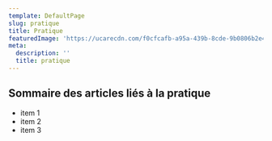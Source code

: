 ```yaml
---
template: DefaultPage
slug: pratique
title: Pratique
featuredImage: 'https://ucarecdn.com/f0cfcafb-a95a-439b-8cde-9b0806b2e4a4/'
meta:
  description: ''
  title: pratique
---
```

## Sommaire des articles liés à la pratique

* item 1
* item 2
* item 3
